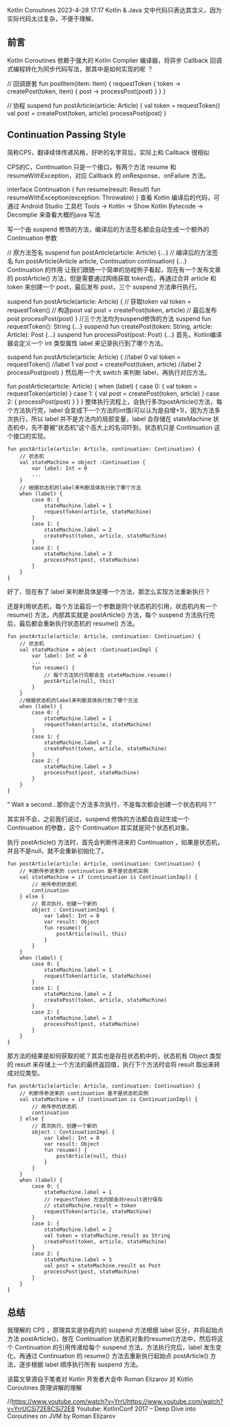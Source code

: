 Kotlin Coroutines
2023-4-28 17:17   Kotlin & Java
文中代码只表达其含义，因为实际代码太过复杂，不便于理解。

## 前言
Kotlin Coroutines 依赖于强大的 Kotlin Complier 编译器，将异步 Callback 回调式编程转化为同步代码写法，那其中是如何实现的呢 ？

// 回调嵌套
fun postItem(item: Item) {
    requestToken { token ->
        createPost(token, item) { post ->
            processPost(post)
        }
    }
}
 
// 协程
suspend fun postArticle(article: Article) {
    val token = requestToken()
    val post = createPost(token, article)
    processPost(post)
}
## Continuation Passing Style
简称CPS，翻译续体传递风格，好听的名字背后，实际上和 Callback 很相似

CPS的C，Continuation 只是一个接口，有两个方法 resume 和 resumeWithException，对应 Callback 的 onResponse、onFailure 方法。

interface Continuation<in T> {
   fun resume(result: Result<T>)
   fun resumeWithException(exception: Throwable)
}
查看 Kotlin 编译后的代码，可通过 Android Studio 工具栏 Tools -> Kotlin -> Show Kotlin Bytecode -> Decomplie 来查看大概的java 写法

写一个由 suspend 修饰的方法，编译后的方法签名都会自动生成一个额外的 Continuation 参数

// 原方法签名
suspend fun postArticle(article: Article) {...}
// 编译后的方法签名
fun postArticle(Article article, Continuation continuation) {...}
Continuation 的作用
让我们跟随一个简单的协程例子看起，现在有一个发布文章的 postArticle() 方法，但是需要通过网络获取 token后，再通过合并 article 和 token 来创建一个 post，最后发布 post，三个 suspend 方法串行执行。

suspend fun postArticle(article: Article) {
    // 获取token
    val token = requestToken()
    // 构造post
    val post = createPost(token, article)
    // 最后发布 post
    processPost(post)
}
//三个方法均为suspend修饰的方法
suspend fun requestToken(): String {...}
suspend fun createPost(token: String, article: Article): Post {...}
suspend fun processPost(post: Post) {...}
首先，Kotlin编译器会定义一个 int 类型属性 label 来记录执行到了哪个方法。

suspend fun postArticle(article: Article) {
    //label 0
    val token = requestToken()
    //label 1
    val post = createPost(token, article)
    //label 2
    processPost(post)
}
然后用一个大 switch 来判断 label，再执行对应方法。

fun postArticle(article: Article) {
    when (label) {
        case 0: { val token = requestToken(article) }
        case 1: { val post = createPost(token, article) }
        case 2: { processPost(post) }
    }
}
整体执行流程上，会执行多次postArticle()方法，每个方法执行完，label 会变成下一个方法的int值(可以认为是自增+1)，因为方法多次执行，所以 label 并不是方法内的局部变量，label 会存储在 stateMachine 状态机中，先不要被”状态机”这个高大上的名词吓到，状态机只是 Continuation 这个接口的实现。

    fun postArticle(article: Article, continuation: Continuation) {
        // 状态机
        val stateMachine = object :Continuation {
            var label: Int = 0
            ...
        }
        // 根据状态机的label来判断具体执行到了哪个方法
        when (label) {
            case 0: {
                stateMachine.label = 1
                requestToken(article, stateMachine)
            }
            case 1: {
                stateMachine.label = 2
                createPost(token, article, stateMachine)
            }
            case 2: {
                stateMachine.label = 3
                processPost(post, stateMachine)
            }
        }
    }
好了，现在有了 label 来判断具体是哪一个方法，那怎么实现方法重新执行？

还是利用状态机，每个方法最后一个参数是同个状态机的引用，状态机内有一个 resume() 方法，内部其实就是 postArticle() 方法，每个 suspend 方法执行完后，最后都会重新执行状态机的 resume() 方法。

    fun postArticle(article: Article, continuation: Continuation) {
        // 状态机
        val stateMachine = object :ContinuationImpl {
            var label: Int = 0
            ...
            fun resume() {
                // 每个方法执行完都会去 stateMachine.resume()
                postArticle(null, this)
            }
        }
        //根据状态机的label来判断具体执行到了哪个方法
        when (label) {
            case 0: {
                stateMachine.label = 1
                requestToken(article, stateMachine)
            }
            case 1: {
                stateMachine.label = 2
                createPost(token, article, stateMachine)
            }
            case 2: {
                stateMachine.label = 3
                processPost(post, stateMachine)
            }
        }
    }
” Wait a second…那你这个方法多次执行，不是每次都会创建一个状态机吗？”

其实并不会，之前我们说过，suspend 修饰的方法都会自动生成一个 Continuation 的参数，这个 Continuation 其实就是同个状态机对象。

执行 postArticle() 方法时，首先会判断传进来的 Continuation ，如果是状态机，并且不是null，就不会重新初始化了。

    fun postArticle(article: Article, continuation: Continuation) {
        // 判断传参进来的 continuation 是不是状态机实例
        val stateMachine = if (continuation is ContinuationImpl) {
            // 用传参的状态机
            continuation
        } else {
            // 首次执行，创建一个新的
            object : ContinuationImpl {
                var label: Int = 0
                var result: Object
                fun resume() {
                    postArticle(null, this)
                }
            }
        }
        when (label) {
            case 0: {
                stateMachine.label = 1
                requestToken(article, stateMachine)
            }
            case 1: {
                stateMachine.label = 2
                createPost(token, article, stateMachine)
            }
            case 2: {
                stateMachine.label = 3
                processPost(post, stateMachine)
            }
        }
    }
那方法的结果是如何获取的呢？其实也是存在状态机中的，状态机有 Object 类型的 result 来存储上一个方法的最终返回值，执行下个方法时会将 result 取出来转成对应类型。

    fun postArticle(article: Article, continuation: Continuation) {
        // 判断传参进来的 continuation 是不是状态机实例
        val stateMachine = if (continuation is ContinuationImpl) {
            // 用传参的状态机
            continuation
        } else {
            // 首次执行，创建一个新的
            object : ContinuationImpl {
                var label: Int = 0
                var result: Object
                fun resume() {
                    postArticle(null, this)
                }
            }
        }
        when (label) {
            case 0: {
                stateMachine.label = 1
                // requestToken 方法内部会对result进行保存
                // stateMachine.result = token
                requestToken(article, stateMachine)
            }
            case 1: {
                stateMachine.label = 2
                val token = stateMachine.result as String
                createPost(token, article, stateMachine)
            }
            case 2: {
                stateMachine.label = 3
                val post = stateMachine.result as Post
                processPost(post, stateMachine)
            }
        }
    }
## 总结
我理解的 CPS ，原理其实是协程内的 suspend 方法根据 label 区分，并将起始点方法 postArticle()，放在 Continuation 状态机对象的resume()方法中，然后将这个 Continuation 的引用传递给每个 suspend 方法，方法执行完后，label 发生变化，再通过 Continuation 的 resume() 方法去重新执行起始点 postArticle() 方法，逐步根据 label 顺序执行所有 suspend 方法。


该篇文章源自于笔者对 Kotlin 开发者大会中 Roman Elizarov 对 Kotlin Coroutines 原理讲解的理解

//https://www.youtube.com/watch?v=YrrUhttps://www.youtube.com/watch?v=YrrUCSi72E8CSi72E8
Youtube: KotlinConf 2017 – Deep Dive into Coroutines on JVM by Roman Elizarov
